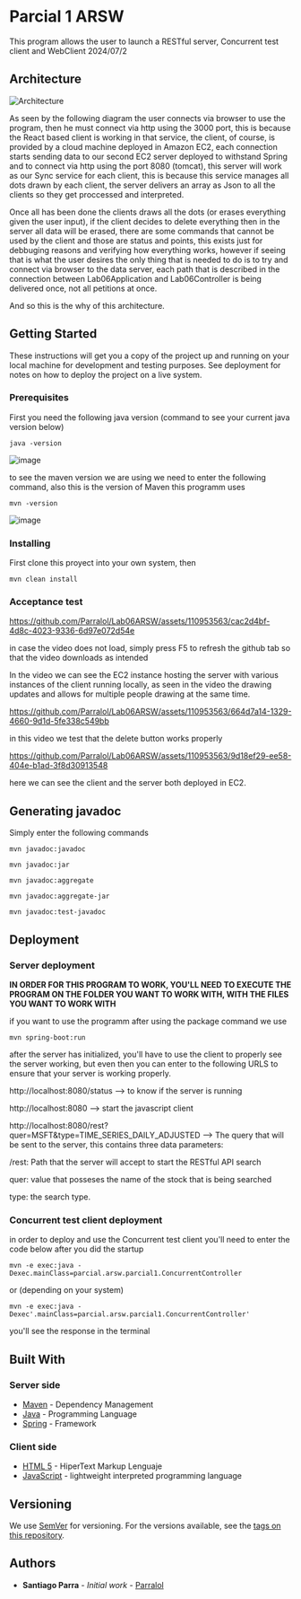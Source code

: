 # Parcial 1 ARSW

This program allows the user to launch a RESTful server, Concurrent test client and WebClient
2024/07/2


## Architecture 

![Architecture](https://github.com/Parralol/Lab06ARSW/assets/110953563/e703ab22-b119-4165-8fab-f84a9e4474e2)

As seen by the following diagram the user connects via browser to use the program, then he must connect via http using the 3000 port, this is because the React based client is working in that service, the client, of course, is provided by a cloud machine deployed in Amazon EC2, each connection starts sending data to our second EC2 server deployed to withstand Spring and to connect via http using the port 8080 (tomcat), this server will work as our Sync service for each client, this is because this service manages all dots drawn by each client, the server delivers an array as Json to all the clients so they get proccessed and interpreted.

Once all has been done the clients draws all the dots (or erases everything given the user input), if the client decides to delete everything then in the server all data will be erased, there are some commands that cannot be used by the client and those are status and points, this exists just for debbuging reasons and verifying how everything works, however if seeing that is what the user desires the only thing that is needed to do is to try and connect via browser to the data server, each path that is described in the connection between Lab06Application and Lab06Controller is being delivered once, not all petitions at once.

And so this is the why of this architecture.

## Getting Started

These instructions will get you a copy of the project up and running on your local machine for development and testing purposes. See deployment for notes on how to deploy the project on a live system.

### Prerequisites

First you need the following java version (command to see your current java version below)

```
java -version
```

![image](https://github.com/Parralol/Lab05ARSW/assets/110953563/87192abf-bebd-4d74-ad1e-e62a94405c43)

to see the maven version we are using we need to enter the following command, also this is the version of Maven this programm uses

```
mvn -version
```

![image](https://github.com/Parralol/Lab05ARSW/assets/110953563/8711cee6-e4ba-47ae-b46c-8984142890bb)


### Installing

First clone this proyect into your own system, then 

```
mvn clean install
```

### Acceptance test

https://github.com/Parralol/Lab06ARSW/assets/110953563/cac2d4bf-4d8c-4023-9336-6d97e072d54e

in case the video does not load, simply press F5 to refresh the github tab so that the video downloads as intended

In the video we can see the EC2 instance hosting the server with various instances of the client running locally, as seen in the video the drawing updates and allows for multiple people drawing at the same time.

https://github.com/Parralol/Lab06ARSW/assets/110953563/664d7a14-1329-4660-9d1d-5fe338c549bb

in this video we test that the delete button works properly

https://github.com/Parralol/Lab06ARSW/assets/110953563/9d18ef29-ee58-404e-b1ad-3f8d30913548

here we can see the client and the server both deployed in EC2.


## Generating javadoc

Simply enter the following commands

```
mvn javadoc:javadoc
```

```
mvn javadoc:jar
```

```
mvn javadoc:aggregate
```

```
mvn javadoc:aggregate-jar
```

```
mvn javadoc:test-javadoc 
```

## Deployment

### Server deployment

**IN ORDER FOR THIS PROGRAM TO WORK, YOU'LL NEED TO EXECUTE THE PROGRAM ON THE FOLDER YOU WANT TO WORK WITH, WITH THE FILES YOU WANT TO WORK WITH**

if you want to use the programm after using the package command we use

```
mvn spring-boot:run
```

after the server has initialized, you'll have to use the client to properly see the server working, but even then you can enter to the following URLS to ensure that your server is working properly.

http://localhost:8080/status  --> to know if the server is running

http://localhost:8080 --> start the javascript client

http://localhost:8080/rest?quer=MSFT&type=TIME_SERIES_DAILY_ADJUSTED --> The query that will be sent to the server, this contains three data parameters:

/rest: Path that the server will accept to start the RESTful API search

quer: value that posseses the name of the stock that is being searched

type: the search type.

### Concurrent test client deployment

in order to deploy and use the Concurrent test client you'll need to enter the code below after you did the startup

```
mvn -e exec:java -Dexec.mainClass=parcial.arsw.parcial1.ConcurrentController
```

or (depending on your system)

```
mvn -e exec:java -Dexec'.mainClass=parcial.arsw.parcial1.ConcurrentController'
```


you'll see the response in the terminal

## Built With

### Server side

* [Maven](https://maven.apache.org/) - Dependency Management
* [Java](https://www.oracle.com/java/technologies/) - Programming Language
* [Spring](https://spring.io/) - Framework
  
### Client side
* [HTML 5](https://html.spec.whatwg.org/multipage/) - HiperText Markup Lenguaje
* [JavaScript](https://developer.mozilla.org/en-US/docs/Web/JavaScript) - lightweight interpreted programming language

  
## Versioning

We use [SemVer](http://semver.org/) for versioning. For the versions available, see the [tags on this repository](https://github.com/your/project/tags). 

## Authors

* **Santiago Parra** - *Initial work* - [Parralol](https://github.com/Parralol)

